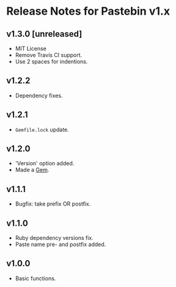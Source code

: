 # Release Notes for Pastebin v1.x

## v1.3.0 [unreleased]

- MIT License
- Remove Travis CI support.
- Use 2 spaces for indentions.

## v1.2.2

- Dependency fixes.

## v1.2.1

- `Gemfile.lock` update.

## v1.2.0

- 'Version' option added.
- Made a [Gem](https://rubygems.org/gems/thefox-pastebin).

## v1.1.1

- Bugfix: take prefix OR postfix.

## v1.1.0

- Ruby dependency versions fix.
- Paste name pre- and postfix added.

## v1.0.0

- Basic functions.
